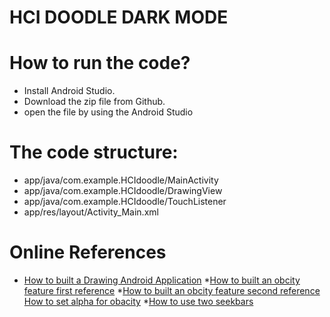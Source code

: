 # HCI DOODLE DARK MODE
# How to run the code? 
* Install Android Studio. 
* Download the zip file from Github.
* open the file by using the Android Studio

# The code structure: 
* app/java/com.example.HCIdoodle/MainActivity 
* app/java/com.example.HCIdoodle/DrawingView
* app/java/com.example.HCIdoodle/TouchListener
* app/res/layout/Activity_Main.xml 

# Online References
* [How to built a Drawing Android Application]([https://dragosholban.com/2018/04/21/how-to-build-a-drawing-android-app/])
*[How to built an obcity feature first reference]([https://www.youtube.com/watch?v=AM6lJnze9nA])
*[How to built an obcity feature second reference]([https://github.com/AnilKrishna/droid-doodle])
[How to set alpha for obacity]([https://riptutorial.com/android/example/16540/set-alpha])
*[How to use two seekbars]([https://stackoverflow.com/questions/60116432/how-to-work-with-two-or-more-seek-bars-on-android])
